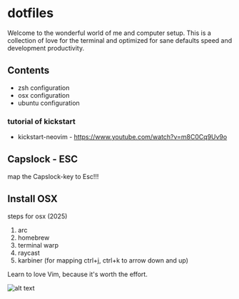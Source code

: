 # dotfiles

Welcome to the wonderful world of me and computer setup. This is a collection of love for the terminal and optimized for sane defaults speed and development productivity. 

## Contents

+ zsh configuration
+ osx configuration
+ ubuntu configuration

### tutorial of kickstart
+ kickstart-neovim - https://www.youtube.com/watch?v=m8C0Cq9Uv9o

## Capslock - ESC
 map the Capslock-key to Esc!!!

## Install OSX

steps for osx (2025)
 1. arc
 1. homebrew
 3. terminal warp
 4. raycast
 5. karbiner (for mapping ctrl+j, ctrl+k to arrow down and up)

Learn to love Vim, because it's worth the effort.

![alt text](http://yannesposito.com/Scratch/img/blog/Learn-Vim-Progressively/uber_leet_use_vim.jpg "You are 1337!")
